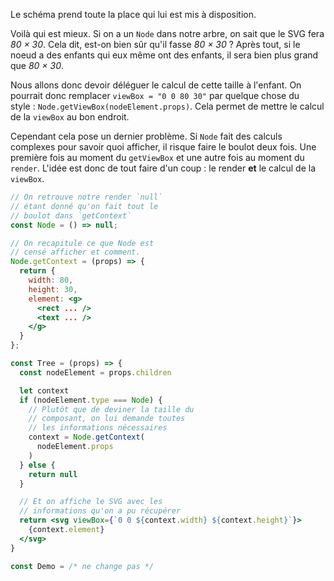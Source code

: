 Le schéma prend toute la place qui lui est mis à disposition.

Voilà qui est mieux. Si on a un `Node` dans notre arbre, on sait que le SVG fera *80&nbsp;&times;&nbsp;30*. Cela dit, est-on bien sûr qu'il fasse *80&nbsp;&times;&nbsp;30*&nbsp;? Après tout, si le noeud a des enfants qui eux même ont des enfants, il sera bien plus grand que *80&nbsp;&times;&nbsp;30*.

Nous allons donc devoir déléguer le calcul de cette taille à l'enfant. On pourrait donc remplacer `viewBox = "0 0 80 30"` par quelque chose du style&nbsp;: `Node.getViewBox(nodeElement.props)`. Cela permet de mettre le calcul de la `viewBox` au bon endroit.

Cependant cela pose un dernier problème. Si `Node` fait des calculs complexes pour savoir quoi afficher, il risque faire le boulot deux fois. Une première fois au moment du `getViewBox` et une autre fois au moment du `render`. L'idée est donc de tout faire d'un coup&nbsp;: le render **et** le calcul de la `viewBox`.

```jsx
// On retrouve notre render `null`
// étant donné qu'on fait tout le
// boulot dans `getContext` 
const Node = () => null;

// On recapitule ce que Node est
// censé afficher et comment.
Node.getContext = (props) => {
  return {
    width: 80,
    height: 30,
    element: <g>
      <rect ... />
      <text ... />
    </g>
  }
};

const Tree = (props) => {
  const nodeElement = props.children

  let context
  if (nodeElement.type === Node) {
    // Plutôt que de deviner la taille du
    // composant, on lui demande toutes
    // les informations nécessaires
    context = Node.getContext(
      nodeElement.props
    )
  } else {
    return null
  }

  // Et on affiche le SVG avec les
  // informations qu'on a pu récupérer
  return <svg viewBox={`0 0 ${context.width} ${context.height}`}>
    {context.element}
  </svg>
}

const Demo = /* ne change pas */
```
